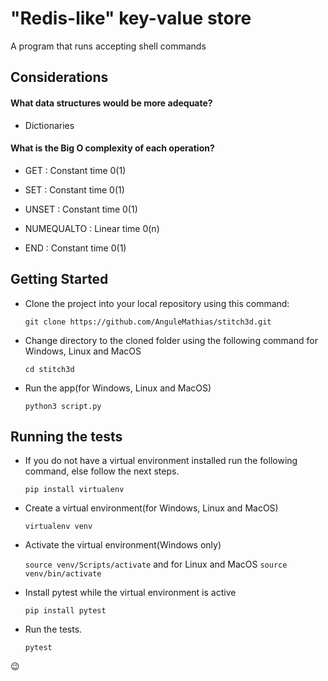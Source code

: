 # "Redis-like" key-value store

A program that runs accepting shell commands

## Considerations

#### What data structures would be more adequate?

- Dictionaries

#### What is the Big O complexity of each operation?

- GET <key> : Constant time 0(1)

- SET <key> <value> : Constant time 0(1)

- UNSET <key> : Constant time 0(1)

- NUMEQUALTO <value> : Linear time 0(n)

- END : Constant time 0(1)

## Getting Started

- Clone the project into your local repository using this command:

  `git clone https://github.com/AnguleMathias/stitch3d.git`

- Change directory to the cloned folder using the following command for Windows, Linux and MacOS

  `cd stitch3d`

- Run the app(for Windows, Linux and MacOS)

  `python3 script.py`

## Running the tests

- If you do not have a virtual environment installed run the following command, else follow the next steps.

  `pip install virtualenv`

- Create a virtual environment(for Windows, Linux and MacOS)

  `virtualenv venv`

- Activate the virtual environment(Windows only)

  `source venv/Scripts/activate`
  and for Linux and MacOS
  `source venv/bin/activate`

- Install pytest while the virtual environment is active

  `pip install pytest`

- Run the tests.

  `pytest`

:wink:
